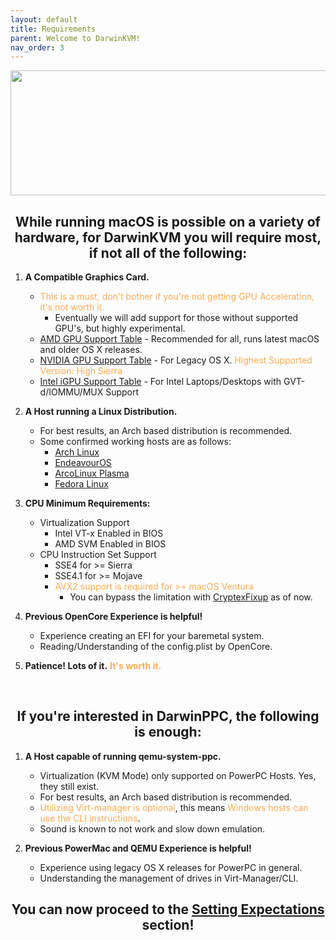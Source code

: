 ```yaml
---
layout: default
title: Requirements
parent: Welcome to DarwinKVM!
nav_order: 3
---
```


<style>
  .welcome-text {
      text-align: center;
      top: -30px;
  }
</style>

<p align="center">
  <img width="650" height="200" src="../../assets/HeaderRequirements.png">
</p>

<h2 class="welcome-text">While running macOS is possible on a variety of hardware, for DarwinKVM you will require most, if not all of the following:</h2>

1. **A Compatible Graphics Card.**
   - <span style="color: #ffab52;">This is a must, don't bother if you're not getting GPU Acceleration, it's not worth it.</span>
     - Eventually we will add support for those without supported GPU's, but highly experimental.
   - [AMD GPU Support Table](../../infocenter/02-GPUSupport/01-AMD/) - Recommended for all, runs latest macOS and older OS X releases.
   - [NVIDIA GPU Support Table](../../infocenter/02-GPUSupport/02-NVIDIA/) - For Legacy OS X. <span style="color: #ffab52;">Highest Supported Version: High Sierra</span> 
   - [Intel iGPU Support Table](../../infocenter/02-GPUSupport/03-Intel) - For Intel Laptops/Desktops with GVT-d/IOMMU/MUX Support

2. **A Host running a Linux Distribution.**
   - For best results, an Arch based distribution is recommended.
   - Some confirmed working hosts are as follows:
     - [Arch Linux](https://archlinux.org/download/)
     - [EndeavourOS](https://endeavouros.com/)
     - [ArcoLinux Plasma](https://sourceforge.net/projects/arcolinux-community-editions/files/plasma/)
     - [Fedora Linux](https://fedoraproject.org/workstation/)

3. **CPU Minimum Requirements:**
   - Virtualization Support
     - Intel VT-x Enabled in BIOS
     - AMD SVM Enabled in BIOS
   - CPU Instruction Set Support
     - SSE4 for >= Sierra
     - SSE4.1 for >= Mojave
     - <span style="color: #ffab52;">AVX2 support is required for >= macOS Ventura</span>
       - You can bypass the limitation with [CryptexFixup](https://github.com/acidanthera/CryptexFixup) as of now.

4. **Previous OpenCore Experience is helpful!**
   - Experience creating an EFI for your baremetal system.
   - Reading/Understanding of the config.plist by OpenCore.

4. **Patience! Lots of it.**<span style="color: #ffab52;"> **It's worth it.**</span>

<br>
<h2 class="welcome-text">If you're interested in DarwinPPC, the following is enough:</h2>

1. **A Host capable of running qemu-system-ppc.**
   - Virtualization (KVM Mode) only supported on PowerPC Hosts. Yes, they still exist. 
   - For best results, an Arch based distribution is recommended.
   - <span style="color: #ffab52;">Utilizing Virt-manager is optional</span>, this means <span style="color: #ffab52;">Windows hosts can use the CLI instructions</span>.
   - Sound is known to not work and slow down emulation.

2. **Previous PowerMac and QEMU Experience is helpful!**
   - Experience using legacy OS X releases for PowerPC in general.
   - Understanding the management of drives in Virt-Manager/CLI.

<h2 align="center">You can now proceed to the <a href="03-SettingExpectations.html">Setting Expectations</a> section!</h2>
